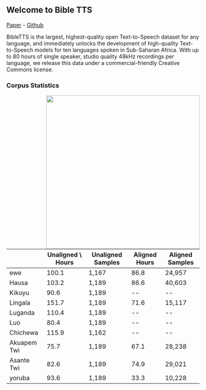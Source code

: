 ## Welcome to Bible TTS
[Paper]() - [Github](https://github.com/masakhane-io/bibleTTS)

BibleTTS is the largest, highest-quality open Text-to-Speech dataset for any language, and immediately unlocks the development of high-quality Text-to-Speech models for ten languages spoken in Sub-Saharan Africa. With up to 80 hours of single speaker, studio quality 48kHz recordings per language, we release this data under a commercial-friendly Creative Commons license.



### Corpus Statistics
<img align="right" width="400" height="400" src="https://user-images.githubusercontent.com/36100251/160661076-37360e30-53b8-488e-8cbf-f2fce206484e.png">

|              | Unaligned \\ Hours | Unaligned Samples | Aligned Hours | Aligned Samples |
|------|-------|------|------|------|
| ewe         | 100.1         | 1,167         | 86.8        | 24,957      |
| Hausa        | 103.2         | 1,189         | 86.6        | 40,603      |
| Kikuyu       | 90.6          | 1,189         | --          | --          |
| Lingala      | 151.7         | 1,189         | 71.6        | 15,117      |
| Luganda      | 110.4         | 1,189         | --          | --          |
| Luo          | 80.4          | 1,189         | --          | --          |
| Chichewa     | 115.9         | 1,162         | --          | --          |
| Akuapem Twi  | 75.7          | 1,189         | 67.1        | 28,238      |
| Asante Twi   | 82.6          | 1,189         | 74.9        | 29,021      |
| yoruba      | 93.6          | 1,189         | 33.3        | 10,228      |

